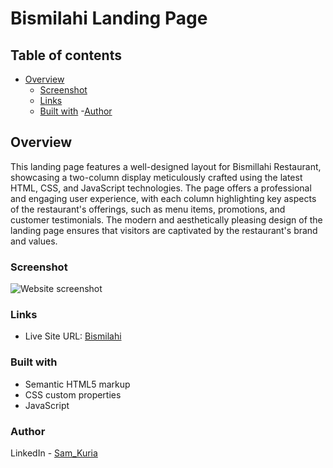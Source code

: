 # Bismilahi Landing Page

## Table of contents

- [Overview](#overview)
  - [Screenshot](#screenshot)
  - [Links](#links)
  - [Built with](#built-with)
-[Author](author)



## Overview

 This landing page features a well-designed layout for Bismillahi Restaurant, showcasing a two-column display meticulously crafted using the latest HTML, CSS, and JavaScript technologies. The page offers a professional and engaging user experience, with each column highlighting key aspects of the restaurant's offerings, such as menu items, promotions, and customer testimonials. The modern and aesthetically pleasing design of the landing page ensures that visitors are captivated by the restaurant's brand and values.

### Screenshot

![Website screenshot](./img/scrot.png)

### Links

- Live Site URL: [Bismilahi](https://bismillahi.netlify.app/)

### Built with

- Semantic HTML5 markup
- CSS custom properties
- JavaScript

### Author
LinkedIn - [Sam_Kuria](https://www.linkedin.com/in/sam-kuria-0904b01a1)
